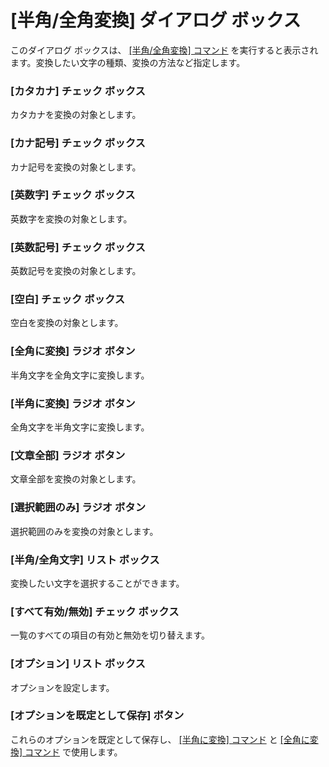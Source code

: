 # \[半角/全角変換\] ダイアログ ボックス

このダイアログ ボックスは、 [\[半角/全角変換\] コマンド](../../cmd/edit/convert) を実行すると表示されます。変換したい文字の種類、変換の方法など指定します。

### \[カタカナ\] チェック ボックス

カタカナを変換の対象とします。

### \[カナ記号\] チェック ボックス

カナ記号を変換の対象とします。

### \[英数字\] チェック ボックス

英数字を変換の対象とします。

### \[英数記号\] チェック ボックス

英数記号を変換の対象とします。

### \[空白\] チェック ボックス

空白を変換の対象とします。

### \[全角に変換\] ラジオ ボタン

半角文字を全角文字に変換します。

### \[半角に変換\] ラジオ ボタン

全角文字を半角文字に変換します。

### \[文章全部\] ラジオ ボタン

文章全部を変換の対象とします。

### \[選択範囲のみ\] ラジオ ボタン

選択範囲のみを変換の対象とします。

### \[半角/全角文字\] リスト ボックス

変換したい文字を選択することができます。

### \[すべて有効/無効\] チェック ボックス

一覧のすべての項目の有効と無効を切り替えます。

### \[オプション\] リスト ボックス

オプションを設定します。

### \[オプションを既定として保存\] ボタン

これらのオプションを既定として保存し、 [\[半角に変換\] コマンド](../../cmd/edit/zen_to_han) と [\[全角に変換\] コマンド](../../cmd/edit/han_to_zen) で使用します。

